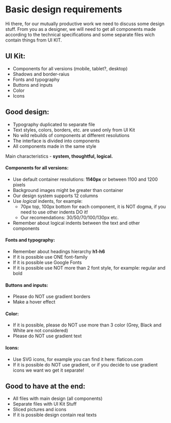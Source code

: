 # Basic design requirements
Hi there, for our mutually productive work we need to discuss some design stuff. From you as a designer, we will need to get all components made according to the technical specifications and some separate files wich contain things from UI KIT. 

## UI Kit:
  - Components for all versions (mobile, tablet?, desktop)
  - Shadows and border-raius
  - Fonts and typography
  - Buttons and inputs
  - Color
  - Icons

## Good design:
  - Typography duplicated to separate file
  - Text styles, colors, borders, etc. are used only from UI Kit
  - No wild rebuilds of components at different resolutions
  - The interface is divided into components
  - All components made in the same style

Main characteristics - **system, thoughtful, logical.**

#### Components for all versions:
  - Use default container resolutions: **1140px** or between 1100 and 1200 pixels
  - Background images might be greater than container
  - Our design system supports 12 columns
  - Use *logical* indents, for example: 
    - 70px top, 100px bottom for each component, it is NOT dogma, if you need to use other indents DO it!
    - Our recomendations: 30/50/70/100/130px etc.
  - Remember about logical indents between the text and other components


#### Fonts and typography:
  - Remember about headings hierarchy **h1-h6**
  - If it is possible use ONE font-family
  - If it is possible use Google Fonts
  - If it is possible use NOT more than 2 font style, for example: regular and bold

#### Buttons and inputs:
  - Please do NOT use gradient borders
  - Make a hover effect

#### Color:
  - If it is possible, please do NOT use more than 3 color (Grey, Black and White are not considered)
  - Please do NOT use gradient text

#### Icons:
  - Use SVG icons, for example you can find it here: flaticon.com
  - If it is possible do NOT use gradient, or if you decide to use gradient icons we want wo get it separate!

## Good to have at the end:
  - All files with main design (all components)
  - Separate files with UI Kit Stuff
  - Sliced pictures and icons
  - If it is possible design contain real texts

